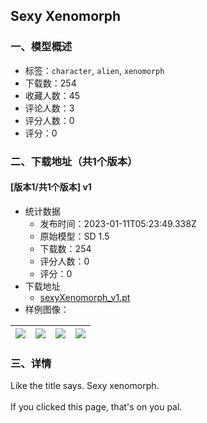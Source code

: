 ## Sexy Xenomorph
### 一、模型概述

- 标签：`character`, `alien`, `xenomorph`
- 下载数：254
- 收藏人数：45
- 评论人数：3
- 评分人数：0
- 评分：0

### 二、下载地址（共1个版本）

#### [版本1/共1个版本] v1

- 统计数据
  - 发布时间：2023-01-11T05:23:49.338Z
  - 原始模型：SD 1.5
  - 下载数：254
  - 评分人数：0
  - 评分：0
- 下载地址
  - [sexyXenomorph_v1.pt](https://civitai.com/api/download/models/4880)
- 样例图像：

| <img src="https://image.civitai.com/xG1nkqKTMzGDvpLrqFT7WA/f53639b9-aed1-4717-b0ab-47140cafc800/width=450/35028.jpeg" /> | <img src="https://image.civitai.com/xG1nkqKTMzGDvpLrqFT7WA/2f6e75af-2ba5-4895-77b9-4ea9586ae000/width=450/35038.jpeg" /> | <img src="https://image.civitai.com/xG1nkqKTMzGDvpLrqFT7WA/dd9348cb-9782-469d-f52f-fc2f0833ce00/width=450/35037.jpeg" /> | <img src="https://image.civitai.com/xG1nkqKTMzGDvpLrqFT7WA/ea4ce7ca-0660-4984-d482-e8b669045400/width=450/35036.jpeg" /> |
| ---- | ---- | ---- | ---- |


### 三、详情
<p>Like the title says. Sexy xenomorph.<br /><br />If you clicked this page, that's on you pal.</p>